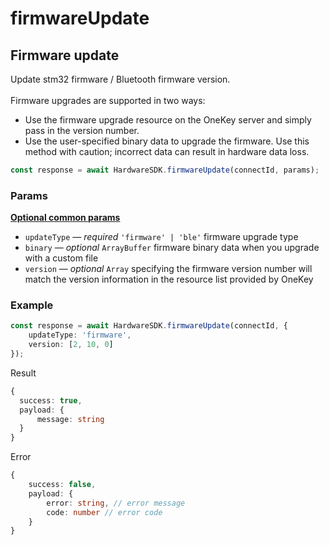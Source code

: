 # firmwareUpdate

## Firmware update

Update stm32 firmware / Bluetooth firmware version.\
\
Firmware upgrades are supported in two ways:

* Use the firmware upgrade resource on the OneKey server and simply pass in the version number.&#x20;
* Use the user-specified binary data to upgrade the firmware. Use this method with caution; incorrect data can result in hardware data loss.

```typescript
const response = await HardwareSDK.firmwareUpdate(connectId, params);
```

### Params

[**Optional common params**](../common-params.md)

* `updateType` — _required_ `'firmware' | 'ble'` firmware upgrade type
* `binary` — _optional_ `ArrayBuffer` firmware binary data when you upgrade with a custom file
* `version` — _optional_ `Array` specifying the firmware version number will match the version information in the resource list provided by OneKey

### Example

```typescript
const response = await HardwareSDK.firmwareUpdate(connectId, {
    updateType: 'firmware',
    version: [2, 10, 0]
});
```

Result

```typescript
{
  success: true,
  payload: {
      message: string
  }
}
```

Error

```typescript
{
    success: false,
    payload: {
        error: string, // error message
        code: number // error code
    }
}
```
